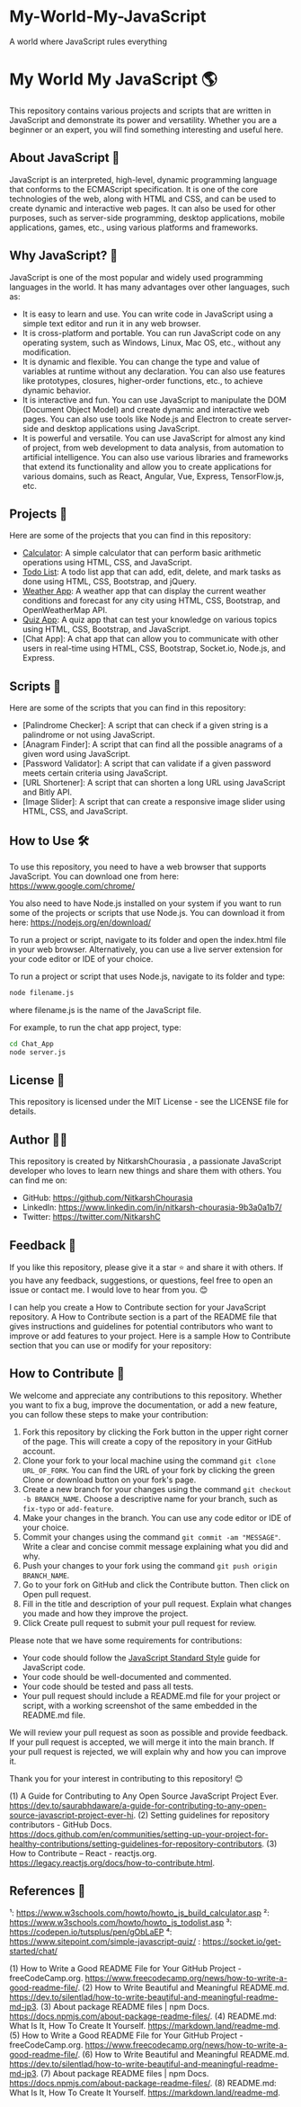 # My-World-My-JavaScript
A world where JavaScript rules everything

# My World My JavaScript 🌎

This repository contains various projects and scripts that are written in JavaScript and demonstrate its power and versatility. Whether you are a beginner or an expert, you will find something interesting and useful here.

## About JavaScript 🚀

JavaScript is an interpreted, high-level, dynamic programming language that conforms to the ECMAScript specification. It is one of the core technologies of the web, along with HTML and CSS, and can be used to create dynamic and interactive web pages. It can also be used for other purposes, such as server-side programming, desktop applications, mobile applications, games, etc., using various platforms and frameworks.

## Why JavaScript? 🤔

JavaScript is one of the most popular and widely used programming languages in the world. It has many advantages over other languages, such as:

- It is easy to learn and use. You can write code in JavaScript using a simple text editor and run it in any web browser.
- It is cross-platform and portable. You can run JavaScript code on any operating system, such as Windows, Linux, Mac OS, etc., without any modification.
- It is dynamic and flexible. You can change the type and value of variables at runtime without any declaration. You can also use features like prototypes, closures, higher-order functions, etc., to achieve dynamic behavior.
- It is interactive and fun. You can use JavaScript to manipulate the DOM (Document Object Model) and create dynamic and interactive web pages. You can also use tools like Node.js and Electron to create server-side and desktop applications using JavaScript.
- It is powerful and versatile. You can use JavaScript for almost any kind of project, from web development to data analysis, from automation to artificial intelligence. You can also use various libraries and frameworks that extend its functionality and allow you to create applications for various domains, such as React, Angular, Vue, Express, TensorFlow.js, etc.

## Projects 🚀

Here are some of the projects that you can find in this repository:

- [Calculator](^1^): A simple calculator that can perform basic arithmetic operations using HTML, CSS, and JavaScript.
- [Todo List](^2^): A todo list app that can add, edit, delete, and mark tasks as done using HTML, CSS, Bootstrap, and jQuery.
- [Weather App](^3^): A weather app that can display the current weather conditions and forecast for any city using HTML, CSS, Bootstrap, and OpenWeatherMap API.
- [Quiz App](^4^): A quiz app that can test your knowledge on various topics using HTML, CSS, Bootstrap, and JavaScript.
- [Chat App]: A chat app that can allow you to communicate with other users in real-time using HTML, CSS, Bootstrap, Socket.io, Node.js, and Express.

## Scripts 📜

Here are some of the scripts that you can find in this repository:

- [Palindrome Checker]: A script that can check if a given string is a palindrome or not using JavaScript.
- [Anagram Finder]: A script that can find all the possible anagrams of a given word using JavaScript.
- [Password Validator]: A script that can validate if a given password meets certain criteria using JavaScript.
- [URL Shortener]: A script that can shorten a long URL using JavaScript and Bitly API.
- [Image Slider]: A script that can create a responsive image slider using HTML, CSS, and JavaScript.

## How to Use 🛠️

To use this repository, you need to have a web browser that supports JavaScript. You can download one from here: https://www.google.com/chrome/

You also need to have Node.js installed on your system if you want to run some of the projects or scripts that use Node.js. You can download it from here: https://nodejs.org/en/download/

To run a project or script, navigate to its folder and open the index.html file in your web browser. Alternatively, you can use a live server extension for your code editor or IDE of your choice.

To run a project or script that uses Node.js, navigate to its folder and type:

```bash
node filename.js
```

where filename.js is the name of the JavaScript file.

For example, to run the chat app project, type:

```bash
cd Chat_App
node server.js
```

## License 📄

This repository is licensed under the MIT License - see the LICENSE file for details.

## Author 👨‍💻

This repository is created by NitkarshChourasia , a passionate JavaScript developer who loves to learn new things and share them with others. You can find me on:

- GitHub: https://github.com/NitkarshChourasia
- LinkedIn: https://www.linkedin.com/in/nitkarsh-chourasia-9b3a0a1b7/
- Twitter: https://twitter.com/NitkarshC

## Feedback 🙏

If you like this repository, please give it a star ⭐ and share it with others. If you have any feedback, suggestions, or questions, feel free to open an issue or contact me. I would love to hear from you. 😊

I can help you create a How to Contribute section for your JavaScript repository. A How to Contribute section is a part of the README file that gives instructions and guidelines for potential contributors who want to improve or add features to your project. Here is a sample How to Contribute section that you can use or modify for your repository:

## How to Contribute 🙌

We welcome and appreciate any contributions to this repository. Whether you want to fix a bug, improve the documentation, or add a new feature, you can follow these steps to make your contribution:

1. Fork this repository by clicking the Fork button in the upper right corner of the page. This will create a copy of the repository in your GitHub account.
2. Clone your fork to your local machine using the command `git clone URL_OF_FORK`. You can find the URL of your fork by clicking the green Clone or download button on your fork's page.
3. Create a new branch for your changes using the command `git checkout -b BRANCH_NAME`. Choose a descriptive name for your branch, such as `fix-typo` or `add-feature`.
4. Make your changes in the branch. You can use any code editor or IDE of your choice.
5. Commit your changes using the command `git commit -am "MESSAGE"`. Write a clear and concise commit message explaining what you did and why.
6. Push your changes to your fork using the command `git push origin BRANCH_NAME`.
7. Go to your fork on GitHub and click the Contribute button. Then click on Open pull request.
8. Fill in the title and description of your pull request. Explain what changes you made and how they improve the project.
9. Click Create pull request to submit your pull request for review.

Please note that we have some requirements for contributions:

- Your code should follow the [JavaScript Standard Style](^1^) guide for JavaScript code.
- Your code should be well-documented and commented.
- Your code should be tested and pass all tests.
- Your pull request should include a README.md file for your project or script, with a working screenshot of the same embedded in the README.md file.

We will review your pull request as soon as possible and provide feedback. If your pull request is accepted, we will merge it into the main branch. If your pull request is rejected, we will explain why and how you can improve it.

Thank you for your interest in contributing to this repository! 😊

(1) A Guide for Contributing to Any Open Source JavaScript Project Ever. https://dev.to/saurabhdaware/a-guide-for-contributing-to-any-open-source-javascript-project-ever-hi.
(2) Setting guidelines for repository contributors - GitHub Docs. https://docs.github.com/en/communities/setting-up-your-project-for-healthy-contributions/setting-guidelines-for-repository-contributors.
(3) How to Contribute – React - reactjs.org. https://legacy.reactjs.org/docs/how-to-contribute.html.

## References 🔗

¹: https://www.w3schools.com/howto/howto_js_build_calculator.asp
²: https://www.w3schools.com/howto/howto_js_todolist.asp
³: https://codepen.io/tutsplus/pen/gObLaEP
⁴: https://www.sitepoint.com/simple-javascript-quiz/
: https://socket.io/get-started/chat/

(1) How to Write a Good README File for Your GitHub Project - freeCodeCamp.org. https://www.freecodecamp.org/news/how-to-write-a-good-readme-file/.
(2) How to Write Beautiful and Meaningful README.md. https://dev.to/silentlad/how-to-write-beautiful-and-meaningful-readme-md-jp3.
(3) About package README files | npm Docs. https://docs.npmjs.com/about-package-readme-files/.
(4) README.md: What Is It, How To Create It Yourself. https://markdown.land/readme-md.
(5) How to Write a Good README File for Your GitHub Project - freeCodeCamp.org. https://www.freecodecamp.org/news/how-to-write-a-good-readme-file/.
(6) How to Write Beautiful and Meaningful README.md. https://dev.to/silentlad/how-to-write-beautiful-and-meaningful-readme-md-jp3.
(7) About package README files | npm Docs. https://docs.npmjs.com/about-package-readme-files/.
(8) README.md: What Is It, How To Create It Yourself. https://markdown.land/readme-md.
